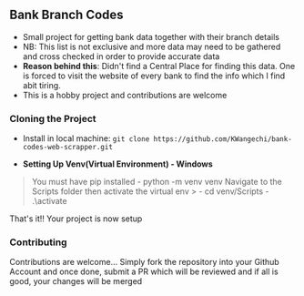 ## Bank Branch Codes
- Small project for getting bank data together with their branch details
- NB: This list is not exclusive and more data may need to be gathered and cross checked in order to provide accurate data
- **Reason behind this**: Didn't find a Central Place for finding this data. One is forced to visit the website of every bank to find the info which I find abit tiring.
- This is a hobby project and contributions are welcome

### Cloning the Project
- Install in local machine: `git clone https://github.com/KWangechi/bank-codes-web-scrapper.git`

- **Setting Up Venv(Virtual Environment) - Windows**
> You must have pip installed - python -m venv venv
> Navigate to the Scripts folder then activate the virtual env > - cd venv/Scripts - .\activate

That's it!! Your project is now setup

### Contributing
Contributions are welcome... Simply fork the repository into your Github Account and once done, submit a PR which will be reviewed and if all is good, your changes will be merged


